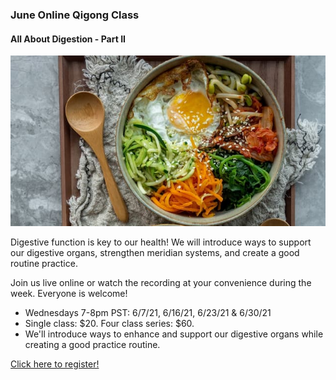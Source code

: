 ### June Online Qigong Class

#### All About Digestion - Part II

![All About Digestion](https://raw.githubusercontent.com/memcap/toh/main/assets/qi-gong-classes-604.jpg)

Digestive function is key to our health! We will introduce ways to support our digestive organs, strengthen meridian systems, and create a good routine practice.

Join us live online or watch the recording at your convenience during the week.  Everyone is welcome!

*    Wednesdays 7-8pm PST: 6/7/21, 6/16/21, 6/23/21 & 6/30/21
*    Single class: $20. Four class series: $60.
*    We'll introduce ways to enhance and support our digestive organs while creating a good practice routine.

[Click here to register!](https://docs.google.com/forms/d/e/1FAIpQLSe6JJrn18x_1zRjqnVEV894YC-dW2ukcocN8knIeF-JfDVhcg/viewform)
